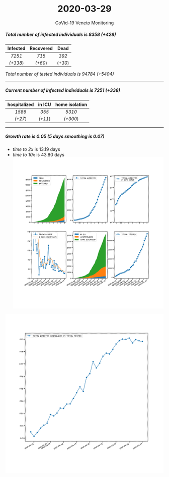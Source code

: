 <div align='center'>

# 2020-03-29
CoVid-19 Veneto Monitoring
</div>

##### Total number of infected individuals is 8358 (+428)
Infected | Recovered | Dead
:---: | :---: | :---:
*7251* | *715* | *392*
*(+338*) | *(+60*) | (*+30*)

*Total number of tested individuals is 94784 (+5404)*
***
##### Current number of infected individuals is 7251 (+338)
hospitalized | in ICU | home isolation
:---: | :---: | :---:
*1586* |*355* |*5310*
*(+27*) |*(+11*) |*(+300*)
***
##### Growth rate is 0.05 (5 days smoothing is 0.07)
- *time to 2x* is 13.19 days
- *time to 10x* is 43.80 days
![stats][stats]

![infected_normalized][infected_normalized]

[stats]: stats_Veneto.png
[infected_normalized]: infected_normalized_Veneto.png

